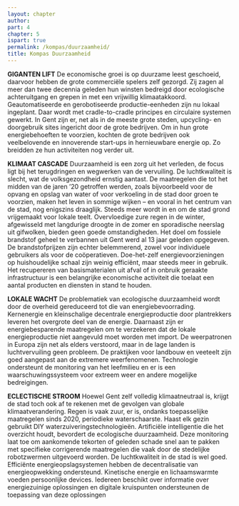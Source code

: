 ```yaml
---
layout: chapter
author: 
part: 4
chapter: 5
ispart: true
permalink: /kompas/duurzaamheid/
title: Kompas Duurzaamheid
---
```


**GIGANTEN LIFT** De economische groei is op duurzame leest geschoeid, daarvoor hebben de grote commerciële spelers zelf gezorgd. Zij zagen al meer dan twee decennia geleden hun winsten bedreigd door ecologische achteruitgang en grepen in met een vrijwillig klimaatakkoord. Geautomatiseerde en gerobotiseerde productie-eenheden zijn nu lokaal ingeplant. Daar wordt met cradle-to-cradle principes en circulaire systemen gewerkt. In Gent zijn er, net als in de meeste grote steden, upcycling- en doorgebruik sites ingericht door de grote bedrijven. Om in hun grote energiebehoeften te voorzien, kochten de grote bedrijven ook veelbelovende en innoverende start-ups in hernieuwbare energie op. Zo breidden ze hun activiteiten nog verder uit. 

**KLIMAAT CASCADE** Duurzaamheid is een zorg uit het verleden, de focus ligt bij het terugdringen en wegwerken van de vervuiling. De luchtkwaliteit is slecht, wat de volksgezondheid ernstig aantast. De maatregelen die tot het midden van de jaren ’20 getroffen werden, zoals  bijvoorbeeld voor de opvang en opslag van water of voor verkoeling in de stad door groen te voorzien, maken het leven in sommige wijken – en vooral in het centrum van de stad, nog enigszins draaglijk. Steeds meer wordt in en om de stad grond vrijgemaakt voor lokale teelt. Overvloedige zure regen in de winter, afgewisseld met langdurige droogte in de zomer en sporadische neerslag uit gifwolken, bieden geen goede omstandigheden. Het doel om fossiele brandstof geheel te verbannen uit Gent werd al 13 jaar geleden opgegeven. De brandstofprijzen zijn echter belemmerend, zowel voor individuele gebruikers als voor de coöperatieven. Doe-het-zelf energievoorzieningen op huishoudelijke schaal zijn weinig efficiënt, maar steeds meer in gebruik.  Het recupereren van basismaterialen uit afval of in onbruik geraakte infrastructuur is een belangrijke economische activiteit die toelaat een aantal producten en diensten in stand te houden. 

**LOKALE WACHT** De problematiek van ecologische duurzaamheid wordt door de overheid gereduceerd tot die van energiebevoorrading. Kernenergie en kleinschalige decentrale energieproductie door plantrekkers leveren het overgrote deel van de energie. Daarnaast zijn er energiebesparende maatregelen om te verzekeren dat de lokale energieproductie niet aangevuld moet worden met import. De weerpatronen in Europa zijn net als elders verstoord, maar in de lage landen is luchtvervuiling geen probleem. De praktijken voor landbouw en veeteelt zijn goed aangepast aan de extremere weerfenomenen. Technologie ondersteunt de monitoring van het leefmilieu en er is een waarschuwingssysteem voor extreem weer en andere mogelijke bedreigingen.

**ECLECTISCHE STROOM** Hoewel Gent zelf volledig klimaatneutraal is, krijgt de stad toch ook af te rekenen met de gevolgen van globale klimaatverandering. Regen is vaak zuur, er is, ondanks toepasselijke maatregelen sinds 2020, periodieke waterschaarste. Haast elk gezin gebruikt DIY waterzuiveringstechnologieën. Artificiële intelligentie die het overzicht houdt, bevordert de ecologische duurzaamheid. Deze monitoring laat toe om aankomende tekorten of geleden schade snel aan te pakken met specifieke corrigerende maatregelen die vaak door de stedelijke robotzwermen uitgevoerd worden.  De luchtkwaliteit in de stad is wel goed. Efficiënte energieopslagsystemen hebben de decentralisatie van energieopwekking ondersteund. Kinetische energie en lichaamswarmte voeden persoonlijke devices. Iedereen beschikt over informatie over energiezuinige oplossingen en digitale kruispunten ondersteunen de toepassing van deze oplossingen

